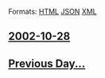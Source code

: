 
Formats: [HTML](2002/10/28/index.html)  [JSON](2002/10/28/index.json)  [XML](2002/10/28/index.xml)  

## [2002-10-28](/news/2002/10/28/index.md)

## [Previous Day...](/news/2002/10/27/index.md)


